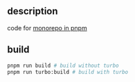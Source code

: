 ## description

code for [monorepo in pnpm](https://www.colgin.me/pnpm-monorepo/)

## build

```bash
pnpm run build # build without turbo
pnpm run turbo:build # build with turbo
```
